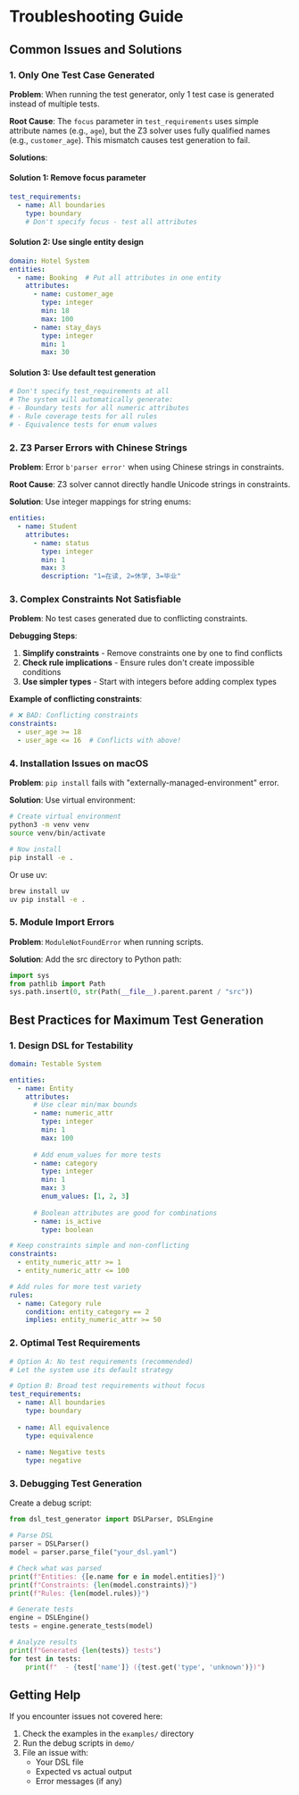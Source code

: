 # Troubleshooting Guide

## Common Issues and Solutions

### 1. Only One Test Case Generated

**Problem**: When running the test generator, only 1 test case is generated instead of multiple tests.

**Root Cause**: The `focus` parameter in `test_requirements` uses simple attribute names (e.g., `age`), but the Z3 solver uses fully qualified names (e.g., `customer_age`). This mismatch causes test generation to fail.

**Solutions**:

#### Solution 1: Remove focus parameter
```yaml
test_requirements:
  - name: All boundaries
    type: boundary
    # Don't specify focus - test all attributes
```

#### Solution 2: Use single entity design
```yaml
domain: Hotel System
entities:
  - name: Booking  # Put all attributes in one entity
    attributes:
      - name: customer_age
        type: integer
        min: 18
        max: 100
      - name: stay_days
        type: integer
        min: 1
        max: 30
```

#### Solution 3: Use default test generation
```yaml
# Don't specify test_requirements at all
# The system will automatically generate:
# - Boundary tests for all numeric attributes
# - Rule coverage tests for all rules
# - Equivalence tests for enum values
```

### 2. Z3 Parser Errors with Chinese Strings

**Problem**: Error `b'parser error'` when using Chinese strings in constraints.

**Root Cause**: Z3 solver cannot directly handle Unicode strings in constraints.

**Solution**: Use integer mappings for string enums:
```yaml
entities:
  - name: Student
    attributes:
      - name: status
        type: integer
        min: 1
        max: 3
        description: "1=在读, 2=休学, 3=毕业"
```

### 3. Complex Constraints Not Satisfiable

**Problem**: No test cases generated due to conflicting constraints.

**Debugging Steps**:

1. **Simplify constraints** - Remove constraints one by one to find conflicts
2. **Check rule implications** - Ensure rules don't create impossible conditions
3. **Use simpler types** - Start with integers before adding complex types

**Example of conflicting constraints**:
```yaml
# ❌ BAD: Conflicting constraints
constraints:
  - user_age >= 18
  - user_age <= 16  # Conflicts with above!
```

### 4. Installation Issues on macOS

**Problem**: `pip install` fails with "externally-managed-environment" error.

**Solution**: Use virtual environment:
```bash
# Create virtual environment
python3 -m venv venv
source venv/bin/activate

# Now install
pip install -e .
```

Or use uv:
```bash
brew install uv
uv pip install -e .
```

### 5. Module Import Errors

**Problem**: `ModuleNotFoundError` when running scripts.

**Solution**: Add the src directory to Python path:
```python
import sys
from pathlib import Path
sys.path.insert(0, str(Path(__file__).parent.parent / "src"))
```

## Best Practices for Maximum Test Generation

### 1. Design DSL for Testability

```yaml
domain: Testable System

entities:
  - name: Entity
    attributes:
      # Use clear min/max bounds
      - name: numeric_attr
        type: integer
        min: 1
        max: 100
        
      # Add enum_values for more tests
      - name: category
        type: integer
        min: 1
        max: 3
        enum_values: [1, 2, 3]
        
      # Boolean attributes are good for combinations
      - name: is_active
        type: boolean

# Keep constraints simple and non-conflicting
constraints:
  - entity_numeric_attr >= 1
  - entity_numeric_attr <= 100

# Add rules for more test variety
rules:
  - name: Category rule
    condition: entity_category == 2
    implies: entity_numeric_attr >= 50
```

### 2. Optimal Test Requirements

```yaml
# Option A: No test requirements (recommended)
# Let the system use its default strategy

# Option B: Broad test requirements without focus
test_requirements:
  - name: All boundaries
    type: boundary
    
  - name: All equivalence
    type: equivalence
    
  - name: Negative tests
    type: negative
```

### 3. Debugging Test Generation

Create a debug script:
```python
from dsl_test_generator import DSLParser, DSLEngine

# Parse DSL
parser = DSLParser()
model = parser.parse_file("your_dsl.yaml")

# Check what was parsed
print(f"Entities: {[e.name for e in model.entities]}")
print(f"Constraints: {len(model.constraints)}")
print(f"Rules: {len(model.rules)}")

# Generate tests
engine = DSLEngine()
tests = engine.generate_tests(model)

# Analyze results
print(f"Generated {len(tests)} tests")
for test in tests:
    print(f"  - {test['name']} ({test.get('type', 'unknown')})")
```

## Getting Help

If you encounter issues not covered here:

1. Check the examples in the `examples/` directory
2. Run the debug scripts in `demo/`
3. File an issue with:
   - Your DSL file
   - Expected vs actual output
   - Error messages (if any)